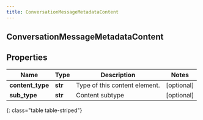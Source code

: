 ```yaml
---
title: ConversationMessageMetadataContent
---
```

## ConversationMessageMetadataContent

## Properties

|Name | Type | Description | Notes|
|------------ | ------------- | ------------- | -------------|
| **content_type** | **str** | Type of this content element. | [optional] |
| **sub_type** | **str** | Content subtype | [optional] |
{: class="table table-striped"}


